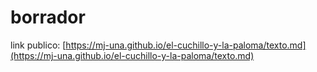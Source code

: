 # borrador

link publico:
[https://mj-una.github.io/el-cuchillo-y-la-paloma/texto.md](https://mj-una.github.io/el-cuchillo-y-la-paloma/texto.md)
